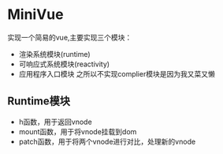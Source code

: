 # MiniVue
实现一个简易的vue,主要实现三个模块：
* 渲染系统模块(runtime)
* 可响应式系统模块(reactivity)
* 应用程序入口模块
之所以不实现complier模块是因为我又菜又懒

## Runtime模块
* h函数，用于返回vnode <br>
* mount函数，用于将vnode挂载到dom <br>
* patch函数，用于将两个vnode进行对比，处理新的vnode <br>


<!-- ## 响应式
vue将data初始化为一个Observer，然后使用Object.defineProperty或proxy对对象中的每个值重写了get、set
data中的每一个key，都有一个Dep，Dep方法的作用是收集依赖
在get中，向Dep添加了监听
在实例挂载时，实现了一个watcher，将Dep的目标指向Watcher
在data值发生变更时，触发set，触发了Dep中的所有监听的更新，来触发Watcher.update -->